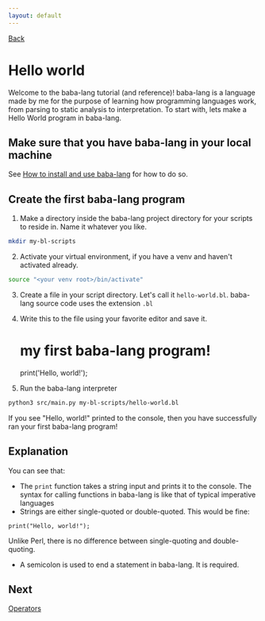 ```yaml
---
layout: default
---
```



[Back](index.md)


# Hello world

Welcome to the baba-lang tutorial (and reference)! baba-lang is a language made by me for the purpose of learning how programming languages work, from parsing to static analysis to interpretation. To start with, lets make a Hello World program in baba-lang.


## Make sure that you have baba-lang in your local machine

See [How to install and use baba-lang](index.md#how-to-install-and-use-baba-lang) for how to do so.


## Create the first baba-lang program

1. Make a directory inside the baba-lang project directory for your scripts to reside in. Name it whatever you like.
```sh
mkdir my-bl-scripts
```
2. Activate your virtual environment, if you have a venv and haven't activated already.
```sh
source "<your venv root>/bin/activate"
```
3. Create a file in your script directory. Let's call it `hello-world.bl`. baba-lang source code uses the extension `.bl`
4. Write this to the file using your favorite editor and save it.

    # my first baba-lang program!

    print('Hello, world!');

5. Run the baba-lang interpreter
```sh
python3 src/main.py my-bl-scripts/hello-world.bl
```

If you see "Hello, world!" printed to the console, then you have successfully ran your first baba-lang program!


## Explanation

You can see that:
* The `print` function takes a string input and prints it to the console. The syntax for calling functions in baba-lang is like that of typical imperative languages
* Strings are either single-quoted or double-quoted. This would be fine:
```
print("Hello, world!");
```
Unlike Perl, there is no difference between single-quoting and double-quoting.
* A semicolon is used to end a statement in baba-lang. It is required.


## Next

[Operators](operators.md)